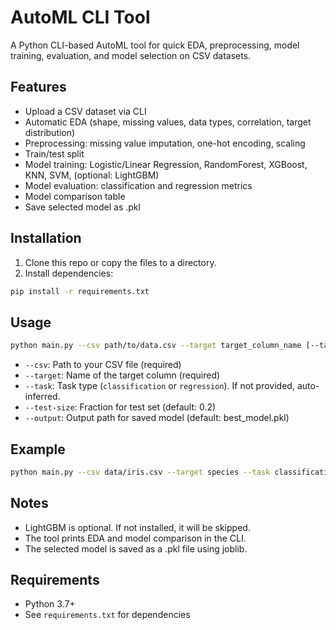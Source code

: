 # AutoML CLI Tool

A Python CLI-based AutoML tool for quick EDA, preprocessing, model training, evaluation, and model selection on CSV datasets.

## Features
- Upload a CSV dataset via CLI
- Automatic EDA (shape, missing values, data types, correlation, target distribution)
- Preprocessing: missing value imputation, one-hot encoding, scaling
- Train/test split
- Model training: Logistic/Linear Regression, RandomForest, XGBoost, KNN, SVM, (optional: LightGBM)
- Model evaluation: classification and regression metrics
- Model comparison table
- Save selected model as .pkl

## Installation

1. Clone this repo or copy the files to a directory.
2. Install dependencies:

```bash
pip install -r requirements.txt
```

## Usage

```bash
python main.py --csv path/to/data.csv --target target_column_name [--task classification|regression] [--test-size 0.2] [--output best_model.pkl]
```

- `--csv`: Path to your CSV file (required)
- `--target`: Name of the target column (required)
- `--task`: Task type (`classification` or `regression`). If not provided, auto-inferred.
- `--test-size`: Fraction for test set (default: 0.2)
- `--output`: Output path for saved model (default: best_model.pkl)

## Example

```bash
python main.py --csv data/iris.csv --target species --task classification
```

## Notes
- LightGBM is optional. If not installed, it will be skipped.
- The tool prints EDA and model comparison in the CLI.
- The selected model is saved as a .pkl file using joblib.

## Requirements
- Python 3.7+
- See `requirements.txt` for dependencies 